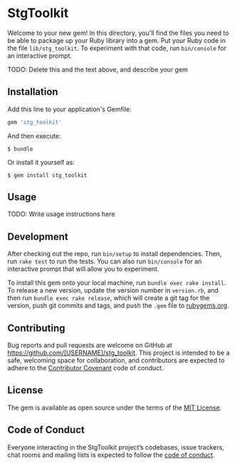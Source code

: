 # StgToolkit

Welcome to your new gem! In this directory, you'll find the files you need to be able to package up your Ruby library into a gem. Put your Ruby code in the file `lib/stg_toolkit`. To experiment with that code, run `bin/console` for an interactive prompt.

TODO: Delete this and the text above, and describe your gem

## Installation

Add this line to your application's Gemfile:

```ruby
gem 'stg_toolkit'
```

And then execute:

    $ bundle

Or install it yourself as:

    $ gem install stg_toolkit

## Usage

TODO: Write usage instructions here

## Development

After checking out the repo, run `bin/setup` to install dependencies. Then, run `rake test` to run the tests. You can also run `bin/console` for an interactive prompt that will allow you to experiment.

To install this gem onto your local machine, run `bundle exec rake install`. To release a new version, update the version number in `version.rb`, and then run `bundle exec rake release`, which will create a git tag for the version, push git commits and tags, and push the `.gem` file to [rubygems.org](https://rubygems.org).

## Contributing

Bug reports and pull requests are welcome on GitHub at https://github.com/[USERNAME]/stg_toolkit. This project is intended to be a safe, welcoming space for collaboration, and contributors are expected to adhere to the [Contributor Covenant](http://contributor-covenant.org) code of conduct.

## License

The gem is available as open source under the terms of the [MIT License](https://opensource.org/licenses/MIT).

## Code of Conduct

Everyone interacting in the StgToolkit project’s codebases, issue trackers, chat rooms and mailing lists is expected to follow the [code of conduct](https://github.com/[USERNAME]/stg_toolkit/blob/master/CODE_OF_CONDUCT.md).
